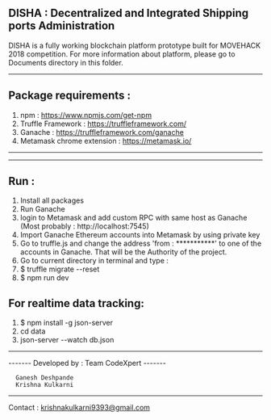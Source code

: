 ## DISHA : Decentralized and Integrated Shipping ports Administration

DISHA is a fully working blockchain platform prototype built for MOVEHACK 2018 competition. For more information about platform, please go to Documents directory in this folder.


-------------------------------------------------------
## Package requirements :

1. npm : https://www.npmjs.com/get-npm
2. Truffle Framework : https://truffleframework.com/
3. Ganache : https://truffleframework.com/ganache
4. Metamask chrome extension : https://metamask.io/
-------------------------------------------------------

-------------------------------------------------------
## Run :

1. Install all packages
2. Run Ganache
3. login to Metamask and add custom RPC with same host as Ganache (Most probably : http://localhost:7545)
4. Import Ganache Ethereum accounts into Metamask by using private key
5. Go to truffle.js and change the address 'from : ***********' to one of the accounts in Ganache. That will be the Authority of the project.
6. Go to current directory in terminal and type :
7. $ truffle migrate --reset
8. $ npm run dev

## For realtime data tracking:
1. $ npm install -g json-server
2. cd data
3. json-server --watch db.json

-------------------------------------------------------

------- Developed by : Team CodeXpert -------

      Ganesh Deshpande
      Krishna Kulkarni
----------------------------

Contact : krishnakulkarni9393@gmail.com